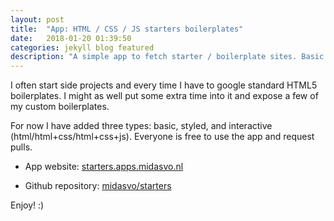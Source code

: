 ```yaml
---
layout: post
title:  "App: HTML / CSS / JS starters boilerplates"
date:   2018-01-20 01:39:50
categories: jekyll blog featured
description: "A simple app to fetch starter / boilerplate sites. Basic HTML5, styled, and interactive."
---
```


I often start side projects and every time I have to google standard HTML5 boilerplates. I might as well put some extra time into it and expose a few of my custom boilerplates.

For now I have added three types: basic, styled, and interactive (html/html+css/html+css+js). Everyone is free to use the app and request pulls.

- App website: [starters.apps.midasvo.nl](https://starters.apps.midasvo.nl)

- Github repository: [midasvo/starters](https://github.com/midasvo/starters)

Enjoy! :)

